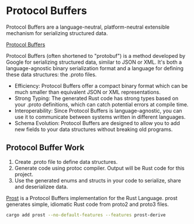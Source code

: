 # Protocol Buffers
Protocol Buffers are a language-neutral, platform-neutral extensible mechanism for serializing structured data.

[Protocol Buffers](https://protobuf.dev/overview/)

Protocol Buffers (often shortened to "protobuf") is a method developed by Google for serializing structured data, similar to JSON or XML. It's both a language-agnostic binary serialization format and a language for defining these data structures: the .proto files.

* Efficiency: Protocol Buffers offer a compact binary format which can be much smaller than equivalent JSON or XML representations.
* Strong Typing: The generated Rust code has strong types based on your .proto definitions, which can catch potential errors at compile time.
* Interoperability: Since Protocol Buffers is language-agnostic, you can use it to communicate between systems written in different languages.
* Schema Evolution: Protocol Buffers are designed to allow you to add new fields to your data structures without breaking old programs.

## Protocol Buffer Work
1. Create .proto file to define data structures.
2. Generate code using protoc compiler. Output will be Rust code for this project.
3. Use the generated enums and structs in your code to serialize, share and deserializee data.


[Prost](https://crates.io/crates/prost) is a Protocol Buffers implementation for the Rust Language. prost generates simple, idiomatic Rust code from proto2 and proto3 files.

```bash
cargo add prost --no-default-features --features prost-derive
```
